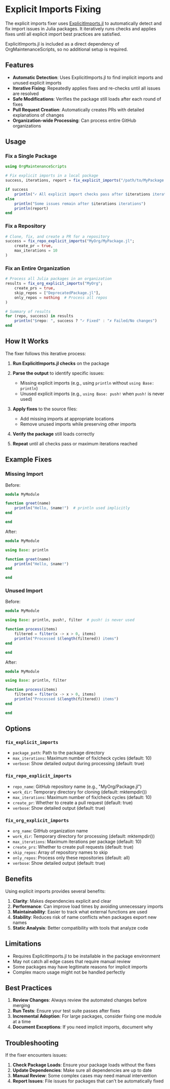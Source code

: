 # Explicit Imports Fixing

The explicit imports fixer uses [ExplicitImports.jl](https://github.com/ericphanson/ExplicitImports.jl) to automatically detect and fix import issues in Julia packages. It iteratively runs checks and applies fixes until all explicit import best practices are satisfied.

ExplicitImports.jl is included as a direct dependency of OrgMaintenanceScripts, so no additional setup is required.

## Features

  - **Automatic Detection**: Uses ExplicitImports.jl to find implicit imports and unused explicit imports
  - **Iterative Fixing**: Repeatedly applies fixes and re-checks until all issues are resolved
  - **Safe Modifications**: Verifies the package still loads after each round of fixes
  - **Pull Request Creation**: Automatically creates PRs with detailed explanations of changes
  - **Organization-wide Processing**: Can process entire GitHub organizations

## Usage

### Fix a Single Package

```julia
using OrgMaintenanceScripts

# Fix explicit imports in a local package
success, iterations, report = fix_explicit_imports("/path/to/MyPackage.jl")

if success
    println("✓ All explicit import checks pass after $iterations iterations!")
else
    println("Some issues remain after $iterations iterations")
    println(report)
end
```

### Fix a Repository

```julia
# Clone, fix, and create a PR for a repository
success = fix_repo_explicit_imports("MyOrg/MyPackage.jl";
    create_pr = true,
    max_iterations = 10
)
```

### Fix an Entire Organization

```julia
# Process all Julia packages in an organization
results = fix_org_explicit_imports("MyOrg";
    create_prs = true,
    skip_repos = ["DeprecatedPackage.jl"],
    only_repos = nothing  # Process all repos
)

# Summary of results
for (repo, success) in results
    println("$repo: ", success ? "✓ Fixed" : "✗ Failed/No changes")
end
```

## How It Works

The fixer follows this iterative process:

 1. **Run ExplicitImports.jl checks** on the package
 2. **Parse the output** to identify specific issues:
    
      + Missing explicit imports (e.g., using `println` without `using Base: println`)
      + Unused explicit imports (e.g., `using Base: push!` when `push!` is never used)
 3. **Apply fixes** to the source files:
    
      + Add missing imports at appropriate locations
      + Remove unused imports while preserving other imports
 4. **Verify the package** still loads correctly
 5. **Repeat** until all checks pass or maximum iterations reached

## Example Fixes

### Missing Import

Before:

```julia
module MyModule

function greet(name)
    println("Hello, $name!")  # println used implicitly
end

end
```

After:

```julia
module MyModule

using Base: println

function greet(name)
    println("Hello, $name!")
end

end
```

### Unused Import

Before:

```julia
module MyModule

using Base: println, push!, filter  # push! is never used

function process(items)
    filtered = filter(x -> x > 0, items)
    println("Processed $(length(filtered)) items")
end

end
```

After:

```julia
module MyModule

using Base: println, filter

function process(items)
    filtered = filter(x -> x > 0, items)
    println("Processed $(length(filtered)) items")
end

end
```

## Options

### `fix_explicit_imports`

  - `package_path`: Path to the package directory
  - `max_iterations`: Maximum number of fix/check cycles (default: 10)
  - `verbose`: Show detailed output during processing (default: true)

### `fix_repo_explicit_imports`

  - `repo_name`: GitHub repository name (e.g., "MyOrg/Package.jl")
  - `work_dir`: Temporary directory for cloning (default: mktempdir())
  - `max_iterations`: Maximum number of fix/check cycles (default: 10)
  - `create_pr`: Whether to create a pull request (default: true)
  - `verbose`: Show detailed output (default: true)

### `fix_org_explicit_imports`

  - `org_name`: GitHub organization name
  - `work_dir`: Temporary directory for processing (default: mktempdir())
  - `max_iterations`: Maximum iterations per package (default: 10)
  - `create_prs`: Whether to create pull requests (default: true)
  - `skip_repos`: Array of repository names to skip
  - `only_repos`: Process only these repositories (default: all)
  - `verbose`: Show detailed output (default: true)

## Benefits

Using explicit imports provides several benefits:

 1. **Clarity**: Makes dependencies explicit and clear
 2. **Performance**: Can improve load times by avoiding unnecessary imports
 3. **Maintainability**: Easier to track what external functions are used
 4. **Stability**: Reduces risk of name conflicts when packages export new names
 5. **Static Analysis**: Better compatibility with tools that analyze code

## Limitations

  - Requires ExplicitImports.jl to be installable in the package environment
  - May not catch all edge cases that require manual review
  - Some packages may have legitimate reasons for implicit imports
  - Complex macro usage might not be handled perfectly

## Best Practices

 1. **Review Changes**: Always review the automated changes before merging
 2. **Run Tests**: Ensure your test suite passes after fixes
 3. **Incremental Adoption**: For large packages, consider fixing one module at a time
 4. **Document Exceptions**: If you need implicit imports, document why

## Troubleshooting

If the fixer encounters issues:

 1. **Check Package Loads**: Ensure your package loads without the fixes
 2. **Update Dependencies**: Make sure all dependencies are up to date
 3. **Manual Review**: Some complex cases may need manual intervention
 4. **Report Issues**: File issues for packages that can't be automatically fixed
